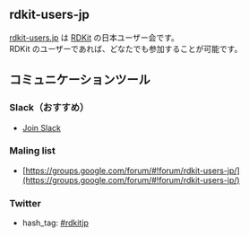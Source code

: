## rdkit-users-jp
[rdkit-users.jp](https://rdkit-users.jp/) は [RDKit](http://www.rdkit.org/) の日本ユーザー会です。  
RDKit のユーザーであれば、どなたでも参加することが可能です。

## コミュニケーションツール

### Slack（おすすめ）
- [Join Slack](https://join.slack.com/t/rdkit-users-jp/shared_invite/enQtMjg3ODU1Mzk3OTg3LWQ0MWRkMWZlOTIyYmViMTQ2NzQwYWYyYjExZjRmYzIxYTM0MWU3YzVhMDZjNzhlNWJiNGVlMzlkOTY5MWJhZjA)

### Maling list
- [https://groups.google.com/forum/#!forum/rdkit-users-jp/](https://groups.google.com/forum/#!forum/rdkit-users-jp/)

### Twitter
- hash_tag: [#rdkitjp](https://twitter.com/search?f=tweets&q=%23rdkitjp)
